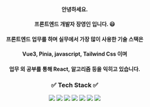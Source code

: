 <div align="center">
  
#### 안녕하세요.
#### 프론트엔드 개발자 장영인 입니다. :smiley:
#### 프론트엔드 업무를 하며 실무에서 가장 많이 사용한 기술 스택은
#### Vue3, Pinia, javascript, Tailwind Css 이며
#### 업무 외 공부를 통해 React, 알고리즘 등을 익히고 있습니다.

### :white_check_mark: Tech Stack :white_check_mark:

<img src="https://img.shields.io/badge/HTML5-E34F26?style=flat&logo=HTML5&logoColor=white"/> <img src="https://img.shields.io/badge/CSS3-1572B6?style=flat&logo=CSS3&logoColor=white"/> <img src="https://img.shields.io/badge/JavaScript-F7DF1E?style=flat&logo=JavaScript&logoColor=white"/> <img src="https://img.shields.io/badge/Vue.js-4FC08D?style=flat&logo=Vue.js&logoColor=white"/> <img src="https://img.shields.io/badge/React-61DAFB?style=flat&logo=React&logoColor=white"/> <img src="https://img.shields.io/badge/Amazon AWS-232F3E?style=flat&logo=Amazon AWS&logoColor=white"/> <img src="https://img.shields.io/badge/Amazon S3-569A31?style=flat&logo=Amazon S3&logoColor=white"/>
</div>


